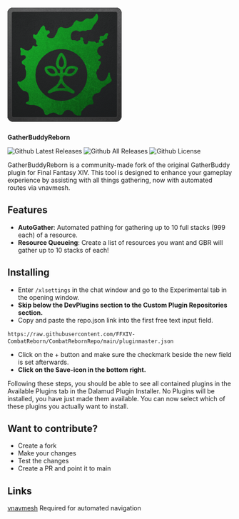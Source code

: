 # [![](https://raw.githubusercontent.com/FFXIV-CombatReborn/RebornAssets/main/IconAssets/GBR_Icon.png)](https://github.com/FFXIV-CombatReborn/GatherBuddyReborn)

**GatherBuddyReborn**

![Github Latest Releases](https://img.shields.io/github/downloads/FFXIV-CombatReborn/GatherBuddyReborn/latest/total.svg?style=for-the-badge)
![Github All Releases](https://img.shields.io/github/downloads/FFXIV-CombatReborn/GatherBuddyReborn/total.svg?style=for-the-badge)
![Github License](https://img.shields.io/github/license/FFXIV-CombatReborn/GatherBuddyReborn.svg?label=License&style=for-the-badge)

GatherBuddyReborn is a community-made fork of the original GatherBuddy plugin for Final Fantasy XIV. This tool is designed to enhance your gameplay experience by assisting with all things gathering, now with automated routes via vnavmesh.

## Features

- **AutoGather**: Automated pathing for gathering up to 10 full stacks (999 each) of a resource.
- **Resource Queueing**: Create a list of resources you want and GBR will gather up to 10 stacks of each!
  
## Installing
- Enter `/xlsettings` in the chat window and go to the Experimental tab in the opening window.
- **Skip below the DevPlugins section to the Custom Plugin Repositories section.**
- Copy and paste the repo.json link into the first free text input field.
```
https://raw.githubusercontent.com/FFXIV-CombatReborn/CombatRebornRepo/main/pluginmaster.json
```
- Click on the + button and make sure the checkmark beside the new field is set afterwards.
- **Click on the Save-icon in the bottom right.**

Following these steps, you should be able to see all contained plugins in the Available Plugins tab in the Dalamud Plugin Installer.
No Plugins will be installed, you have just made them available. You can now select which of these plugins you actually want to install.

## Want to contribute?

- Create a fork
- Make your changes
- Test the changes
- Create a PR and point it to main

## Links

[vnavmesh](https://github.com/awgil/ffxiv_navmesh) Required for automated navigation
